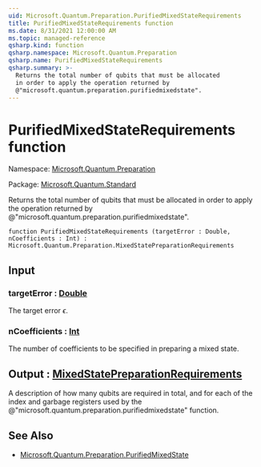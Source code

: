 ```yaml
---
uid: Microsoft.Quantum.Preparation.PurifiedMixedStateRequirements
title: PurifiedMixedStateRequirements function
ms.date: 8/31/2021 12:00:00 AM
ms.topic: managed-reference
qsharp.kind: function
qsharp.namespace: Microsoft.Quantum.Preparation
qsharp.name: PurifiedMixedStateRequirements
qsharp.summary: >-
  Returns the total number of qubits that must be allocated
  in order to apply the operation returned by
  @"microsoft.quantum.preparation.purifiedmixedstate".
---
```


# PurifiedMixedStateRequirements function

Namespace: [Microsoft.Quantum.Preparation](xref:Microsoft.Quantum.Preparation)

Package: [Microsoft.Quantum.Standard](https://nuget.org/packages/Microsoft.Quantum.Standard)


Returns the total number of qubits that must be allocatedin order to apply the operation returned by@"microsoft.quantum.preparation.purifiedmixedstate".

```qsharp
function PurifiedMixedStateRequirements (targetError : Double, nCoefficients : Int) : Microsoft.Quantum.Preparation.MixedStatePreparationRequirements
```


## Input

### targetError : [Double](xref:microsoft.quantum.qsharp.valueliterals#double-literals)

The target error $\epsilon$.


### nCoefficients : [Int](xref:microsoft.quantum.qsharp.valueliterals#int-literals)

The number of coefficients to be specified in preparing a mixed state.



## Output : [MixedStatePreparationRequirements](xref:Microsoft.Quantum.Preparation.MixedStatePreparationRequirements)

A description of how many qubits are required in total, and for each ofthe index and garbage registers used by the@"microsoft.quantum.preparation.purifiedmixedstate" function.

## See Also

- [Microsoft.Quantum.Preparation.PurifiedMixedState](xref:Microsoft.Quantum.Preparation.PurifiedMixedState)